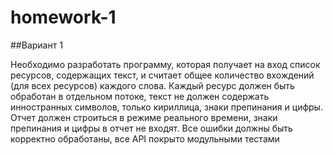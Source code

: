 # homework-1
##Вариант 1

Необходимо разработать программу, которая получает на вход список ресурсов, содержащих текст, и считает общее количество вхождений (для всех ресурсов) каждого слова. Каждый ресурс должен быть обработан в отдельном потоке, текст не должен содержать инностранных символов, только кириллица, знаки препинания и цифры. Отчет должен строиться в режиме реального времени, знаки препинания и цифры в отчет не входят. Все ошибки должны быть корректно обработаны, все API покрыто модульными тестами
